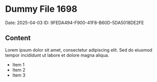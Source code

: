 # Dummy File 1698

Date: 2025-04-03
ID: 9FEDA494-F900-41F8-B60D-5DA5018DE2FE

## Content

Lorem ipsum dolor sit amet, consectetur adipiscing elit.
Sed do eiusmod tempor incididunt ut labore et dolore magna aliqua.

* Item 1
* Item 2
* Item 3
